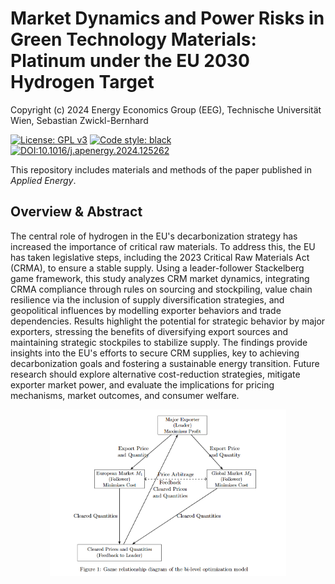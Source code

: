 # Market Dynamics and Power Risks in Green Technology Materials: Platinum under the EU 2030 Hydrogen Target

Copyright (c) 2024 Energy Economics Group (EEG), Technische Universität Wien, Sebastian Zwickl-Bernhard

[![License: GPL v3](https://img.shields.io/badge/License-GPLv3-blue.svg)](https://www.gnu.org/licenses/gpl-3.0)
[![Code style: black](https://img.shields.io/badge/code%20style-black-000000.svg)](https://github.com/psf/black)
[![DOI:10.1016/j.apenergy.2024.125262](http://img.shields.io/badge/DOI-10.1016/j.apenergy.2024.125262-5F7464.svg)](https://doi.org/10.1016/j.apenergy.2024.125262)

This repository includes materials and methods of the paper published in _Applied Energy_.

## Overview & Abstract
The central role of hydrogen in the EU's decarbonization strategy has increased the importance of critical raw materials. To address this, the EU has taken legislative steps, including the 2023 Critical Raw Materials Act (CRMA), to ensure a stable supply. Using a leader-follower Stackelberg game framework, this study analyzes CRM market dynamics, integrating CRMA compliance through rules on sourcing and stockpiling, value chain resilience via the inclusion of supply diversification strategies, and geopolitical influences by modelling exporter behaviors and trade dependencies. Results highlight the potential for strategic behavior by major exporters, stressing the benefits of diversifying export sources and maintaining strategic stockpiles to stabilize supply. The findings provide insights into the EU's efforts to secure CRM supplies, key to achieving decarbonization goals and fostering a sustainable energy transition. Future research should explore alternative cost-reduction strategies, mitigate exporter market power, and evaluate the implications for pricing mechanisms, market outcomes, and consumer welfare.

<p align="center" width="100%">
	<img src="./_static//method.png" width=75% height=75% align="center" alt="Sketch" />
</p>
